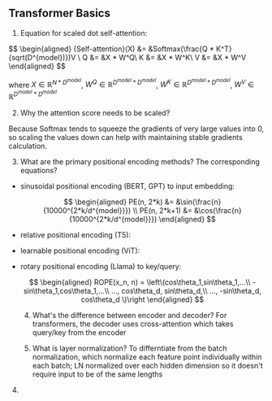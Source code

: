 ## Transformer Basics

1. Equation for scaled dot self-attention:

$$
\begin{aligned}
\{Self-attention}(X) &= &Softmax(\frac{Q * K^T}{sqrt(D^{model})})V \\
Q &= &X * W^Q\\
K &= &X * W^K\\
V &= &X * W^V
\end{aligned}
$$

where $X\in \mathbb{R}^{N*D^{model}}$, $W^Q\in \mathbb{R}^{D^{model}*D^{model}}$, $W^K\in \mathbb{R}^{D^{model}*D^{model}}$, $W^V\in \mathbb{R}^{D^{model}*D^{model}}$

2. Why the attention score needs to be scaled?

Because Softmax tends to squeeze the gradients of very large values into 0, so scaling the values down can help with maintaining stable gradients calculation.

3. What are the primary positional encoding methods? The corresponding equations?
* sinusoidal positional encoding (BERT, GPT) to input embedding:
  
  $$
  \begin{aligned}
  PE(n, 2*k) &= &\sin(\frac{n}{10000^{2*k/d^{model}}}) \\
  PE(n, 2*k+1) &= &\cos(\frac{n}{10000^{2*k/d^{model}}})
  \end{aligned}
  $$
  
* relative positional encoding (T5):
* learnable positional encoding (ViT):
* rotary positional encoding (Llama) to key/query:

  $$
  \begin{aligned}
  ROPE(x_n, n) = \left\(cos\theta_1,sin\theta_1,...\\
  -sin\theta_1,cos\theta_1,...\\
  ..., cos\theta_d, sin\theta_d,\\
  ..., -sin\theta_d, cos\theta_d
  \)\right
  \end{aligned}
  $$

  4. What's the difference between encoder and decoder?
 For transformers, the decoder uses cross-attention which takes query/key from the encoder

  5. What is layer normalization?
     To differntiate from the batch normalization, which normalize each feature point individually within each batch; LN normalized over each hidden dimension so it doesn't require input to be of the same lengths

4. 
